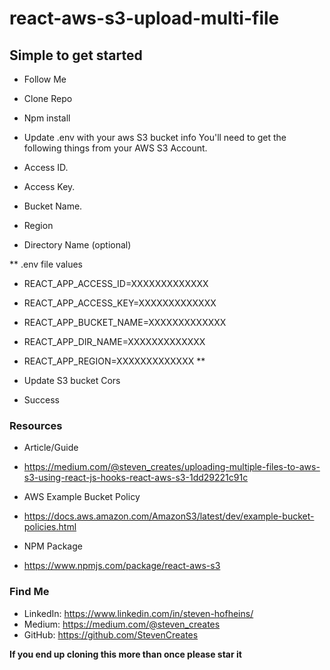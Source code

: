 # react-aws-s3-upload-multi-file

## Simple to get started
- Follow Me
- Clone Repo
- Npm install

- Update .env with your aws S3 bucket info
You'll need to get the following things from your AWS S3 Account.
- Access ID.
- Access Key.
- Bucket Name.
- Region
- Directory Name (optional)
    
** .env file values
- REACT_APP_ACCESS_ID=XXXXXXXXXXXXX
- REACT_APP_ACCESS_KEY=XXXXXXXXXXXXX
- REACT_APP_BUCKET_NAME=XXXXXXXXXXXXX
- REACT_APP_DIR_NAME=XXXXXXXXXXXXX
- REACT_APP_REGION=XXXXXXXXXXXXX
**

- Update S3 bucket Cors
- Success


### Resources

- Article/Guide
- https://medium.com/@steven_creates/uploading-multiple-files-to-aws-s3-using-react-js-hooks-react-aws-s3-1dd29221c91c

- AWS Example Bucket Policy
- https://docs.aws.amazon.com/AmazonS3/latest/dev/example-bucket-policies.html

- NPM Package
- https://www.npmjs.com/package/react-aws-s3


### Find Me
- LinkedIn: https://www.linkedin.com/in/steven-hofheins/
- Medium: https://medium.com/@steven_creates
- GitHub: https://github.com/StevenCreates


**If you end up cloning this more than once please star it**
